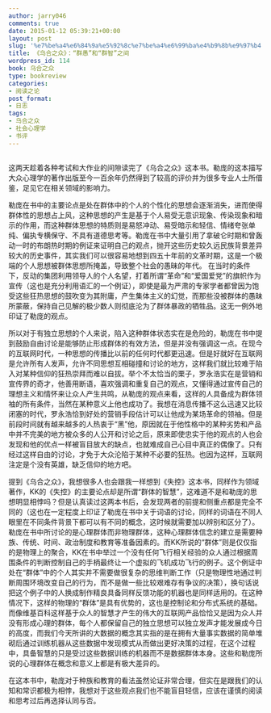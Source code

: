 ```yaml
---
author: jarry046
comments: true
date: 2015-01-12 05:39:21+00:00
layout: post
slug: '%e7%be%a4%e6%84%9a%e5%92%8c%e7%be%a4%e6%99%ba%e4%b9%8b%e9%97%b4'
title: 《乌合之众》：“群愚”和“群智”之间
wordpress_id: 114
book: 乌合之众
type: bookreview
categories:
- 阅读之论
post_format:
- 日志
tags:
- 乌合之众
- 社会心理学
- 书评
---
```


## 


这两天趁着各种考试和大作业的间隙读完了《乌合之众》这本书。勒庞的这本描写大众心理学的著作出版至今一百余年仍然得到了较高的评价并为很多专业人士所借鉴，足见它在相关领域的影响力。
<!--more-->
勒庞在书中的主要论点是处在群体中的个人的个性化的思想会逐渐消失，进而使得群体性的思想占上风，这种思想的产生是基于个人易受无意识现象、传染现象和暗示的作用，而这种群体思想的特质则是易怒冲动、易受暗示和轻信、情绪夸张单纯、偏执专横保守、不具有道德思考等<!-- more -->。勒庞在书中大量引用了拿破仑时期和曾轰动一时的布朗热时期的例证来证明自己的观点，抛开这些历史较久远民族背景差异较大的历史事件，其实我们可以很容易地想到四五十年前的文革时期，这是一个极端的个人思想被群体思想所掩盖，导致整个社会的愚昧的年代。
在当时的条件下，反动的集团利用领导人的个人名望，打着所谓“革命”和“爱国爱党”的旗帜作为宣传（这也是充分利用语汇的一个例证），即使是最为严肃的专家学者都曾因为饱受这些狂热思想的鼓吹变为其附庸，产生集体主义的幻觉，而那些没被群体的愚昧所蒙蔽，保持自己见解的极少数人则彻底沦为了群体暴政的牺牲品。这无一例外地印证了勒庞的观点。

所以对于有独立思想的个人来说，陷入这种群体状态实在是危险的，勒庞在书中提到鼓励自由讨论是能够防止形成群体的有效方法，但是并没有强调这一点。在现今的互联网时代，一种思想的传播比以前的任何时代都更迅速。但是好就好在互联网是允许所有人发声，允许不同思想互相碰撞和讨论的地方，这样我们就比较难于陷入对某种信仰的狂热崇拜而难以自拔。举个不太恰当的栗子，罗永浩实在是营销和宣传界的奇才，他善用断语，喜欢强调和重复自己的观点，又懂得通过宣传自己的理想主义和情怀来让众人产生共鸣，从勒庞的观点来看，这样的人具备成为群体领袖的所有条件，当然在某种意义上他也成功了。我想在消息传播不这么迅速又比较闭塞的时代，罗永浩恰到好处的营销手段估计可以让他成为某场革命的领袖。但是前段时间就有越来越多的人热衷于“黑”他，原因就在于他性格中的某种劣势和产品中并不完美的地方被众多的人公开和讨论之后，原来即使忠实于他的观点的人也会发现和他的优点一样被盲目放大的缺点，也就难成自己心目中真正的偶像了。只有经过这样自由的讨论，才免于大众沦陷于某种不必要的狂热。也因为这样，互联网注定是个没有英雄，缺乏信仰的地方吧。

提到《乌合之众》，我想很多人也会跟我一样想到《失控》这本书，同样作为领域著作，KK的《失控》的主要论点却是所谓“群体的智慧”，这难道不是和勒庞的思想明显相悖吗？但是认真读过这两本书后，会发现两者的前提和侧重点都是完全不同的（这也在一定程度上印证了勒庞在书中关于词语的讨论，同样的词语在不同人眼里在不同条件背景下都可以有不同的概念，这时候就需要加以辨别和区分了）。勒庞在书中所讨论的是心理群体而非物理群体，这种心理群体信念的建立是需要种族、传统、时间、政治制度和教育等准备因素的。而KK所说的“群体”则是仅仅指的是物理上的聚合，KK在书中举过一个没有任何飞行相关经验的众人通过根据周围条件的判断控制自己的手柄最终让一个虚拟的飞机成功飞行的例子。这个例证中处在“群体”中的个人其实并不需要做很复杂的思维判断工作（只是物理性地通过判断周围环境改变自己的行为，而不是做一些比较艰难存有争议的决策），换句话说把这个例子中的人换成制作精良具备同样反馈功能的机器也是同样适用的。在这种情况下，这样的物理的“群体”是具有优势的，这也是控制论和分布式系统的基础。而像维基百科这样基于众人的智慧才产生的伟大的互联网产品恰恰又是因为众人并没有形成心理的群体，每个人都保留自己的独立思想可以独立发声才能发展成今日的高度，而我们今天所讲的大数据的概念其实指的是在拥有大量事实数据的简单堆砌后通过训练机器从这些数据中发现模式从而做出更好决策的过程，在这个过程中，具备智慧的只是受过这些数据训练的机器而不是数据群体本身。这些和勒庞所说的心理群体在概念和意义上都是有极大差异的。

在这本书中，勒庞对于种族和教育的看法虽然论证非常合理，但实在是跟我们的认知和常识都极为相悖，我想对于这些观点我们也不能盲目轻信，应该在谨慎的阅读和思考过后再选择认同与否。
